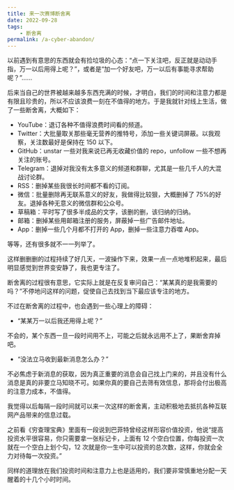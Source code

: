 ```yaml
---
title: 来一次赛博断舍离
date: 2022-09-28
tags:
    - 断舍离
permalink: /a-cyber-abandon/
---
```


以前遇到有意思的东西就会有捡垃圾的心态：“点一下关注吧，反正就是动动手指，万一以后用得上呢？”，或者是“加一个好友吧，万一以后有事能寻求帮助呢？”……

后来当自己的世界被越来越多东西充满的时候，才明白，我们的时间和注意力都是有限且珍贵的，所以不应该浪费一刻在不值得的地方。于是我就针对线上生活，做了一些断舍离，大概如下：

-   YouTube：退订各种不值得浪费时间看的频道。
-   Twitter：大批量取关那些毫无营养的推特号，添加一些关键词屏蔽。以我观察，关注数最好是保持在 150 以下。
-   GitHub：unstar 一些对我来说已再无收藏价值的 repo，unfollow 一些不想再关注的账号。
-   Telegram：退掉对我没有太多意义的频道和群聊，尤其是一些几千人的大混战讨论群。
-   RSS：删掉某些我很长时间都不看的订阅。
-   微信：批量删除再无联系意义的好友，我做得比较狠，大概删掉了 75%的好友。退掉各种无意义的微信群和公众号。
-   草稿箱：平时写了很多半成品的文字，该删的删，该归纳的归纳。
-   邮箱：删掉某些用邮箱注册的服务，屏蔽掉一些广告邮件地址。
-   App：删掉一些几个月都不打开的 App，删掉一些注意力吞噬 App。

等等，还有很多就不一一列举了。

这样删删删的过程持续了好几天，一波操作下来，效果一点一点地堆积起来，最后明显感觉到世界变安静了，我也更专注了。

断舍离的过程很有意思，它实际上就是在反复审问自己：“某某真的是我需要的吗？”不停地问这样的问题，促使自己去找到当下最应该专注的地方。

不过在断舍离的过程中，也会遇到一些心理上的障碍：

-   “某某万一以后我还用得上呢？”

不会的，某个东西一旦一段时间用不上，可能之后就永远用不上了，果断舍弃掉吧。

-   “没法立马收到最新消息怎么办？”

不必焦虑于新消息的获取，因为真正重要的消息会自己找上门来的，并且没有什么消息是真的非要立马知晓不可。如果你真的要自己去筛有效信息，那将会付出极高的注意力成本，不值得。

我觉得以后每隔一段时间就可以来一次这样的断舍离，主动积极地去抵抗各种互联网产品带来的信息过载。

之前看《穷查理宝典》里面有一段说到巴菲特曾经这样形容价值投资，他说“提高投资水平很容易，你只需要拿一张标记卡，上面有 12 个空白位置，你每投资一次就在一个空白上划个勾，12 次就是你一生中可以投资的总次数，这样，你就会全力对待每一次投资。”

同样的道理放在我们投资时间和注意力上也是适用的，我们要非常慎重地分配一天醒着的十几个小时时间。
